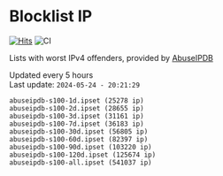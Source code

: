 # Blocklist IP

[![Hits](https://hits.seeyoufarm.com/api/count/incr/badge.svg?url=https%3A%2F%2Fgithub.com%2Fborestad%2Fblocklist-ip%2F&count_bg=%2379C83D&title_bg=%23555555&icon=&icon_color=%23E7E7E7&title=hits&edge_flat=false)](https://hits.seeyoufarm.com)  ![CI](https://img.shields.io/github/workflow/status/borestad/blocklist-ip/CI?style=flat-square)

Lists with worst IPv4 offenders, provided by [AbuseIPDB](https://www.abuseipdb.com/)

<!-- FOOTER-PLACEHOLDER -->
Updated every 5 hours<br>
Last update: `2024-05-24 - 20:21:29`
```
abuseipdb-s100-1d.ipset (25278 ip)
abuseipdb-s100-2d.ipset (28655 ip)
abuseipdb-s100-3d.ipset (31161 ip)
abuseipdb-s100-7d.ipset (36183 ip)
abuseipdb-s100-30d.ipset (56805 ip)
abuseipdb-s100-60d.ipset (82397 ip)
abuseipdb-s100-90d.ipset (103220 ip)
abuseipdb-s100-120d.ipset (125674 ip)
abuseipdb-s100-all.ipset (541037 ip)
```
